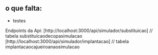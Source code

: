 ## o que falta:
- testes

Endpoints da Api: 
[http://localhost:3000/api/simulador/substituicao] // tabela substituicaodecopasimulacao
[http://localhost:3000/api/simulador/implantacao]  // tabela implantacaocajueiroanaosimulacao
